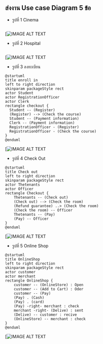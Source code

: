 ## ส่งงาน Use case Diagram 5 ข้อ
* รูปที่ 1 Cinema
```

```
[![IMAGE ALT TEXT](http://www.plantuml.com/plantuml/img/TO_12eCm44Jl-nLxQpt43mYb27v0I_yWn153JOHaBVZtNNjHaLxdpUpCDaLSbZcE9456S1iIecEoVYuoHMJBvixNTe1_Su6Jwe1Mza91_k0FVReb8YcWev5lnXYsZxuFVZLR_dNGfkpJYZCyWgRZbB3GHkfQvxaoL2SjTzfAbzt5qroc1gdJzxy0)

* รูปที่ 2 Hospital
```

```
[![IMAGE ALT TEXT](http://www.plantuml.com/plantuml/img/PP1DRW8n34RtFeLtC8lX016gaAQBxbgr9x0oJiSYaumSKudR4neX6F3oVTRppw4OgPtc2963eMLK-PqCHr7s9Zc1YKN6ZrmMCOe8RY4JJkQmVyCjBKkMP7C5tLFaAVd8A_gFJ_eAl-ZS0QnikEzxT3z68JXqE4piZt2JFeRGb0szPszPAxiQ6neYwz51gutx344yQzknThLX3kkzB7-CSqvyXiqzskrmEr2PkbUeOxSoNfNVN5Yhfp3LFZXm6kjxBm00)

* รูปที่ 3 ลงทะเบียน
```
@startuml
title enroll in 
left to right direction
skinparam packageStyle rect
actor Student
actor RegistrationOfficer
actor Clerk
rectangle checkout {
  Student -- (Register)
  (Register) --> (Check the course)
  Student -- (Payment information)
  Clerk -- (Payment information)
  RegistrationOfficer - (Register)
  RegistrationOfficer - (Check the course)
}
@enduml
```
[![IMAGE ALT TEXT](http://www.plantuml.com/plantuml/img/VP5DZi8m38NtEOLta0KSe8iH4WS0mGcir6sjvWSvxaZLYBkJC4LeO6QoYkttFZybkwmeEWLlbDKJK9JaFN04uwbJq0J2_Q3Gif1JJj7aaUC51GDSq8tOqrddugnZWqwJm5cdbkAZEb7FMGMh-T1rx4YMoTwJZAOQCVO5uGPoOveKlWmy8B3PmFeRGM9B_rcKqGUizzK4EXHxcYIJVV4USGxrph5B4kufgkI--p_1Bx7X9SeValT4LxESLRFe6gZPbzKMclfyn9y48KMQpUevscuB4VDWtvlIsX_4YZnH9YcSJ5XqPaUnBRzx0m00)

* รูปที่ 4 Check Out
```
@startuml
title Check out
left to right direction
skinparam packageStyle rect
actor Thetenants
actor Officer
rectangle Checkout {
    Thetenants -- (Check out)
    (Check out) --> (Check the room)
    (Refund guarantee) ..> (Check the room)
    (Check the room) -- Officer
    Thetenants -- (Pay)
    (Pay) -- Officer
}
@enduml

```
[![IMAGE ALT TEXT](http://www.plantuml.com/plantuml/img/TP5DReGm38NtFeLtbCLm01QZaNg0LjDUm0g6H80pIambLFNkurJGcVvb5Viz-trAJbafwJ9Fe44dnaVFRiIuA4pSAsh450Qls8N4JaCKo6EG2oMQyK9kf85VTBN18WCvZGbVFIiBYUQjyTJtmN62uY4PzXXBmNT0ExS9F1pmuGkY_bJlQfEFUwtUKcESDzEP-qKw71PZ4sMkiMd-y_vebj2TyG-SPrgtkNAxDty0GDLkLOk5pImpYv6svKaul37EKNY5wYOrZI5GzlNlPkhgRnlBoZDdJhOdCvaFgXDBPpzs1G00)

* รูปที่ 5 Online Shop
```
@startuml
title OnlineShop
left to right direction
skinparam packageStyle rect
actor customer
actor merchant
rectangle OnlineShop {
    customer -- (OnlineStore) : Open
    customer -- (Add to Cart) : Oder
    customer -- (Pay) 
    (Pay) . (Cash)
    (Pay) . (card)
    (Pay) -right- merchant : check
    merchant -right- (Delive) : sent
    (Delive) -- customer : recive
    (OnlineStore) -- merchant : check 
}
@enduml
```
[![IMAGE ALT TEXT](http://www.plantuml.com/plantuml/img/RL91ReCm4BplA_OME3WFu52bIkzKpGiiUm4Bi97jj49L_zwr2JI8-hIUdPsTiNm9KVfu7mU89Ww4jHsCfLld9XYeYHWTUjDs4RNnfA9n5a9lx2Iz776IgfSjtUBCawaDKaNdKTr3T2FvnvKhrKaR8L6aRNThy1kGppg2Gc3nwF8ibLXXFP4zabwrJkwkR3-JDEyxaDxbN6A6b_ACnLM6hjn3Idhz38aSMMp6MLvrfFfCsS2LLRpHO3wpqq2SCkki69lO35NfZHXT6BkGuhWCuGS0JbNTD4QHhr2yP7iZxoWNBM8n79sb6Kv_hRDsNtOB-cyZnNrMJj8V5CYpNY39NBYGrVmjVW40)


